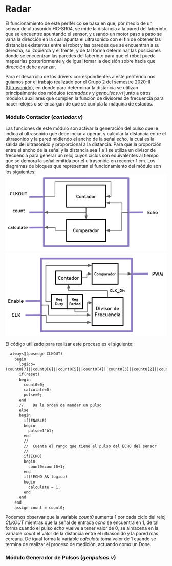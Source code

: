 # Radar
El funcionamiento de este periférico se basa en que, por medio de un sensor de ultrasonido HC-SR04, se mide la distancia a la pared del laberinto que se encuentre apuntando el sensor, y usando un motor paso a paso se varía la dirección en la cual apunta el ultrasonido con el fin de obtener las distancias existentes entre el robot y las paredes que se encuentran a su derecha, su izquierda y el frente, y de tal forma determinar las posiciones donde se encuentran las paredes del laberinto para que el robot pueda mapearlas posteriormente y de igual tomar la decisión sobre hacia que dirección debe avanzar.

Para el desarrollo de los drivers correspondientes a este periférico nos guiamos por el trabajo realizado por el Grupo 2 del semestre 2020-II ([Ultrasonido](https://github.com/unal-edigital2/w07_entrega-_final-grupo02/tree/main/Hardware/Modulos/ultrasonido)), en donde para determinar la distancia se utilizan principalmente dos módulos (*contador.v* y *genpulsos.v*) junto a otros módulos auxiliares que cumplen la función de divisores de frecuencia para hacer relojes o se encargan de que se cumpla la máquina de estados. 

### Módulo Contador (*contador.v*)
Las funciones de este módulo son activar la generación del pulso que le indica al ultrasonido que debe inciar a operar, y calcular la distancia entre el ultrasonido y la pared midiendo el ancho de la señal *echo*, la cual es la salida del ultrasonido y proporcional a la distancia. Para que la proporción entre el ancho de la señal y la distancia sea 1 a 1 se utiliza un divisor de frecuencia para generar un reloj cuyos ciclos son equivalentes al tiempo que se demora la señal emitida por el ultrasonido en recorrer 1 cm. Los diagramas de bloques que representan el funcionamiento del módulo son los siguientes:
![Screenshot](/Imagenes/Contador.PNG)
![Screenshot](/Imagenes/PWM_ultra.PNG)

El código utilizado para realizar este proceso es el siguiente:

      always@(posedge CLKOUT)
        begin
          logico=(count0[7]||count0[6]||count0[5]||count0[4]||count0[3]||count0[2]||count0[1]||count0[0]);
          if(reset)
          begin
            count0=0;
            calculate=0;
            pulse=0;
          end
          //	Da la orden de mandar un pulso
          else
          begin
            if(ENABLE)
            begin
              pulse=1'b1;
            end
            //
            //	Cuenta el rango que tiene el pulso del ECHO del sensor
            //
            if(ECHO)
            begin
              count0=count0+1;
            end
            if(!ECHO && logico)
            begin
              calculate = 1;
            end
          end
        end
        assign count = count0;

Podemos observar que la variable *count0* aumenta 1 por cada ciclo del reloj *CLKOUT* mientras que la señal de entrada *echo* se encuentra en 1, de tal forma cuando el pulso *echo* vuelve a tener valor de 0, se almacena en la variable *count* el valor de la distancia entre el ultrasonido y la pared más cercana. De igual forma la variable *calculate* toma valor de 1 cuando se termina de realizar el proceso de medición, actuando como un Done. 

### Módulo Generador de Pulsos (*genpulsos.v*)
